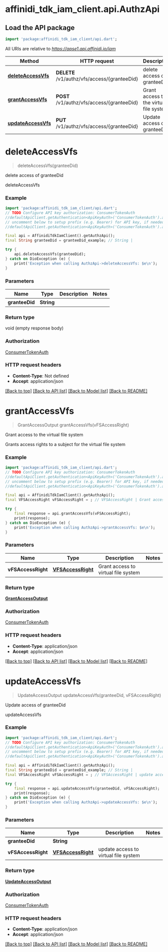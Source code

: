 # affinidi_tdk_iam_client.api.AuthzApi

## Load the API package

```dart
import 'package:affinidi_tdk_iam_client/api.dart';
```

All URIs are relative to *https://apse1.api.affinidi.io/iam*

| Method                                             | HTTP request                                 | Description                             |
| -------------------------------------------------- | -------------------------------------------- | --------------------------------------- |
| [**deleteAccessVfs**](AuthzApi.md#deleteaccessvfs) | **DELETE** /v1/authz/vfs/access/{granteeDid} | delete access of granteeDid             |
| [**grantAccessVfs**](AuthzApi.md#grantaccessvfs)   | **POST** /v1/authz/vfs/access/{granteeDid}   | Grant access to the virtual file system |
| [**updateAccessVfs**](AuthzApi.md#updateaccessvfs) | **PUT** /v1/authz/vfs/access/{granteeDid}    | Update access of granteeDid             |

# **deleteAccessVfs**

> deleteAccessVfs(granteeDid)

delete access of granteeDid

deleteAccessVfs

### Example

```dart
import 'package:affinidi_tdk_iam_client/api.dart';
// TODO Configure API key authorization: ConsumerTokenAuth
//defaultApiClient.getAuthentication<ApiKeyAuth>('ConsumerTokenAuth').apiKey = 'YOUR_API_KEY';
// uncomment below to setup prefix (e.g. Bearer) for API key, if needed
//defaultApiClient.getAuthentication<ApiKeyAuth>('ConsumerTokenAuth').apiKeyPrefix = 'Bearer';

final api = AffinidiTdkIamClient().getAuthzApi();
final String granteeDid = granteeDid_example; // String |

try {
    api.deleteAccessVfs(granteeDid);
} catch on DioException (e) {
    print('Exception when calling AuthzApi->deleteAccessVfs: $e\n');
}
```

### Parameters

| Name           | Type       | Description | Notes |
| -------------- | ---------- | ----------- | ----- |
| **granteeDid** | **String** |             |

### Return type

void (empty response body)

### Authorization

[ConsumerTokenAuth](../README.md#ConsumerTokenAuth)

### HTTP request headers

- **Content-Type**: Not defined
- **Accept**: application/json

[[Back to top]](#) [[Back to API list]](../README.md#documentation-for-api-endpoints) [[Back to Model list]](../README.md#documentation-for-models) [[Back to README]](../README.md)

# **grantAccessVfs**

> GrantAccessOutput grantAccessVfs(vFSAccessRight)

Grant access to the virtual file system

Grants access rights to a subject for the virtual file system

### Example

```dart
import 'package:affinidi_tdk_iam_client/api.dart';
// TODO Configure API key authorization: ConsumerTokenAuth
//defaultApiClient.getAuthentication<ApiKeyAuth>('ConsumerTokenAuth').apiKey = 'YOUR_API_KEY';
// uncomment below to setup prefix (e.g. Bearer) for API key, if needed
//defaultApiClient.getAuthentication<ApiKeyAuth>('ConsumerTokenAuth').apiKeyPrefix = 'Bearer';

final api = AffinidiTdkIamClient().getAuthzApi();
final VFSAccessRight vFSAccessRight = ; // VFSAccessRight | Grant access to virtual file system

try {
    final response = api.grantAccessVfs(vFSAccessRight);
    print(response);
} catch on DioException (e) {
    print('Exception when calling AuthzApi->grantAccessVfs: $e\n');
}
```

### Parameters

| Name               | Type                                    | Description                         | Notes |
| ------------------ | --------------------------------------- | ----------------------------------- | ----- |
| **vFSAccessRight** | [**VFSAccessRight**](VFSAccessRight.md) | Grant access to virtual file system |

### Return type

[**GrantAccessOutput**](GrantAccessOutput.md)

### Authorization

[ConsumerTokenAuth](../README.md#ConsumerTokenAuth)

### HTTP request headers

- **Content-Type**: application/json
- **Accept**: application/json

[[Back to top]](#) [[Back to API list]](../README.md#documentation-for-api-endpoints) [[Back to Model list]](../README.md#documentation-for-models) [[Back to README]](../README.md)

# **updateAccessVfs**

> UpdateAccessOutput updateAccessVfs(granteeDid, vFSAccessRight)

Update access of granteeDid

updateAccessVfs

### Example

```dart
import 'package:affinidi_tdk_iam_client/api.dart';
// TODO Configure API key authorization: ConsumerTokenAuth
//defaultApiClient.getAuthentication<ApiKeyAuth>('ConsumerTokenAuth').apiKey = 'YOUR_API_KEY';
// uncomment below to setup prefix (e.g. Bearer) for API key, if needed
//defaultApiClient.getAuthentication<ApiKeyAuth>('ConsumerTokenAuth').apiKeyPrefix = 'Bearer';

final api = AffinidiTdkIamClient().getAuthzApi();
final String granteeDid = granteeDid_example; // String |
final VFSAccessRight vFSAccessRight = ; // VFSAccessRight | update access to virtual file system

try {
    final response = api.updateAccessVfs(granteeDid, vFSAccessRight);
    print(response);
} catch on DioException (e) {
    print('Exception when calling AuthzApi->updateAccessVfs: $e\n');
}
```

### Parameters

| Name               | Type                                    | Description                          | Notes |
| ------------------ | --------------------------------------- | ------------------------------------ | ----- |
| **granteeDid**     | **String**                              |                                      |
| **vFSAccessRight** | [**VFSAccessRight**](VFSAccessRight.md) | update access to virtual file system |

### Return type

[**UpdateAccessOutput**](UpdateAccessOutput.md)

### Authorization

[ConsumerTokenAuth](../README.md#ConsumerTokenAuth)

### HTTP request headers

- **Content-Type**: application/json
- **Accept**: application/json

[[Back to top]](#) [[Back to API list]](../README.md#documentation-for-api-endpoints) [[Back to Model list]](../README.md#documentation-for-models) [[Back to README]](../README.md)
